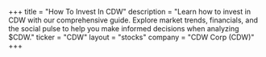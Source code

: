 +++
title = "How To Invest In CDW"
description = "Learn how to invest in CDW with our comprehensive guide. Explore market trends, financials, and the social pulse to help you make informed decisions when analyzing $CDW."
ticker = "CDW"
layout = "stocks"
company = "CDW Corp (CDW)"
+++

